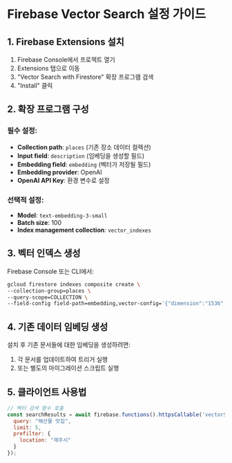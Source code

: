# Firebase Vector Search 설정 가이드

## 1. Firebase Extensions 설치

1. Firebase Console에서 프로젝트 열기
2. Extensions 탭으로 이동
3. "Vector Search with Firestore" 확장 프로그램 검색
4. "Install" 클릭

## 2. 확장 프로그램 구성

### 필수 설정:
- **Collection path**: `places` (기존 장소 데이터 컬렉션)
- **Input field**: `description` (임베딩을 생성할 필드)
- **Embedding field**: `embedding` (벡터가 저장될 필드)
- **Embedding provider**: OpenAI
- **OpenAI API Key**: 환경 변수로 설정

### 선택적 설정:
- **Model**: `text-embedding-3-small`
- **Batch size**: 100
- **Index management collection**: `vector_indexes`

## 3. 벡터 인덱스 생성

Firebase Console 또는 CLI에서:

```bash
gcloud firestore indexes composite create \
--collection-group=places \
--query-scope=COLLECTION \
--field-config field-path=embedding,vector-config='{"dimension":"1536", "flat": "{}"}'
```

## 4. 기존 데이터 임베딩 생성

설치 후 기존 문서들에 대한 임베딩을 생성하려면:
1. 각 문서를 업데이트하여 트리거 실행
2. 또는 별도의 마이그레이션 스크립트 실행

## 5. 클라이언트 사용법

```javascript
// 벡터 검색 함수 호출
const searchResults = await firebase.functions().httpsCallable('vectorSearch')({
  query: "해산물 맛집",
  limit: 5,
  prefilter: {
    location: "제주시"
  }
});
```